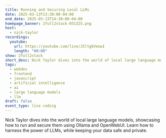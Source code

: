 ```yaml
---
title: Running and Securing Local LLMs
date: 2025-03-13T13:30:00-04:00
end_date: 2025-03-13T14:30:00-04:00
homepage_banner: 2full2stack-031325.png
host:
  - nick-taylor
recordings:
  youtube:
    url: https://youtube.com/live/J5ltgbVeowI
    length: "00:00"
show: 2full2stack
short_desc: Nick Taylor dives into the world of local large language models, showcasing how to run and secure them using Ollama and OpenWebUI. Learn how to harness the power of LLMs, while keeping your data safe and private.
tags:
  - webdev
  - frontend
  - javascript
  - artificial intelligence
  - ai
  - large language models
  - llm
draft: false
event_type: live coding
---
```


Nick Taylor dives into the world of local large language models, showcasing how to run and secure them using Ollama and OpenWebUI. Learn how to harness the power of LLMs, while keeping your data safe and private.
